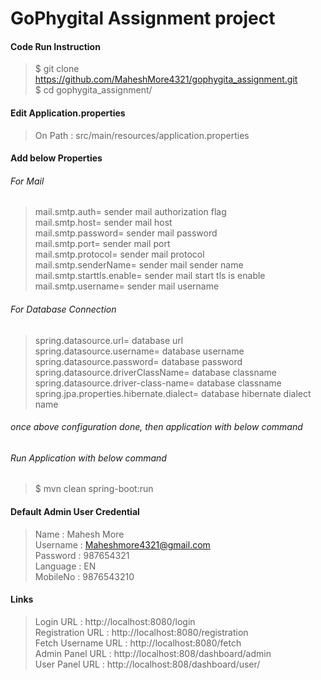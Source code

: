 # GoPhygital Assignment project

#### Code Run Instruction
>$ git clone https://github.com/MaheshMore4321/gophygita_assignment.git <br>
>$ cd gophygita_assignment/ <br>

#### Edit Application.properties
> On Path : src/main/resources/application.properties <br>

#### Add below Properties
###### For Mail
>mail.smtp.auth= sender mail authorization flag <br>
>mail.smtp.host= sender mail host <br>
>mail.smtp.password= sender mail password <br>
>mail.smtp.port= sender mail port <br>
>mail.smtp.protocol= sender mail protocol <br>
>mail.smtp.senderName= sender mail sender name <br>
>mail.smtp.starttls.enable= sender mail start tls is enable <br>
>mail.smtp.username= sender mail username <br>

###### For Database Connection
>spring.datasource.url= database url <br>
>spring.datasource.username= database username <br>
>spring.datasource.password= database password <br>
>spring.datasource.driverClassName= database classname <br>
>spring.datasource.driver-class-name= database classname <br>
>spring.jpa.properties.hibernate.dialect= database hibernate dialect name <br>

###### once above configuration done, then application with below command

###### Run Application with below command
>$ mvn clean spring-boot:run <br>

#### Default Admin User Credential
>Name : Mahesh More <br>
>Username : Maheshmore4321@gmail.com <br>
>Password : 987654321 <br>
>Language : EN <br>
>MobileNo : 9876543210 <br>

#### Links
>Login URL : http://localhost:8080/login <br>
>Registration URL : http://localhost:8080/registration <br>
>Fetch Username URL : http://localhost:8080/fetch <br>
>Admin Panel URL : http://localhost:808/dashboard/admin <br>
>User Panel URL : http://localhost:808/dashboard/user/<userid> <br>